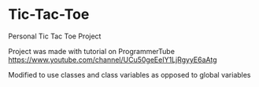 # Tic-Tac-Toe
Personal Tic Tac Toe Project

Project was made with tutorial on ProgrammerTube https://www.youtube.com/channel/UCu50geEeIY1LjRgyyE6aAtg

Modified to use classes and class variables as opposed to global variables
